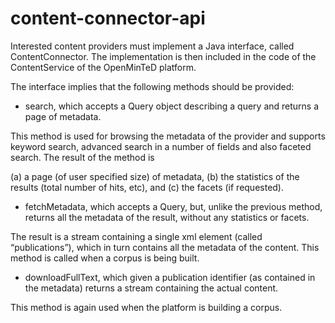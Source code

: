 # content-connector-api

Interested content providers must implement a Java interface, called ContentConnector. The implementation is then included in the code of the ContentService of the OpenMinTeD platform. 

The interface implies that the following methods should be provided:

* search, which accepts a Query object describing a query and returns a page of metadata.

This method is used for browsing the metadata of the provider and supports keyword search, advanced search in a number of fields and also faceted search. The result of the method is

  (a) a page (of user specified size) of metadata,
  (b) the statistics of the results (total number of hits, etc), and 
  (c) the facets (if requested).
 
* fetchMetadata, which accepts a Query, but, unlike the previous method, returns all the metadata of the result, without any statistics or facets.

The result is a stream containing a single xml element (called “publications”), which in turn contains all the metadata of the content. This method is called when a corpus is being built.

* downloadFullText, which given a publication identifier (as contained in the metadata) returns a stream containing the actual content.

This method is again used when the platform is building a corpus.
